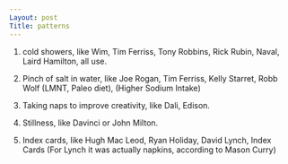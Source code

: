 ```yaml
---
Layout: post
Title: patterns
---
```



<!-- 
I.


I wanted to find out more about my Hero's heroes. 

People:
1. Tim Ferriss, his podcast naturally has a lot of connections
	    - Naval Ravikant- interviewee
	      - Jed Mckenna
	      - Kapil Gupta
	      - AmuseChimp
	      - Mmayer
	    - Derek Sivers- interviewee
	      - Kathy Sierra - heroes
	      - On Writing Well, Zinsler book
	      - Many of his book 
	    - James Altucher- interviewee
	      - Kamal Ravikant- helped publish "Love Yourself like your Life Depends on it" blog
	      - Woody allen
	      	- SJ Perelman
	      - Dirty Realism Authors - Bukowski, Carver, David Foster Wallace, Ariel Leve
	    - Tucker Max
	    - Charlie Hoehn
	    - Ramit Sethi
	    - Maneesh Sethi
	    - A.J Jacobs
	      - Simon Rich, both attended Dalton School., Harvard Lampoon
	      	- Scott Dikkers, blurb on Ant Farm.
            - Gretchin Rubin. 
	2. Ryan Holiday, no coincidence, worked for Tucker Max, Robert Greene, etc.
	   - Paul graham
	     - PG Wodehouse
	   - Nassim Taleb
	   - Robert greene
	3. Austin Kleon

--> 


1. cold showers, like Wim, Tim Ferriss, Tony Robbins, Rick Rubin, Naval, Laird Hamilton, all use. 

2. Pinch of salt in water, like  Joe Rogan, Tim Ferriss, Kelly Starret, Robb Wolf (LMNT, Paleo diet), (Higher Sodium Intake)
	  
3. Taking naps to improve creativity, like Dali, Edison.

4. Stillness, like Davinci or John Milton.

5. Index cards, like Hugh Mac Leod, Ryan Holiday, David Lynch, Index Cards (For Lynch it was actually napkins, according to Mason Curry)

